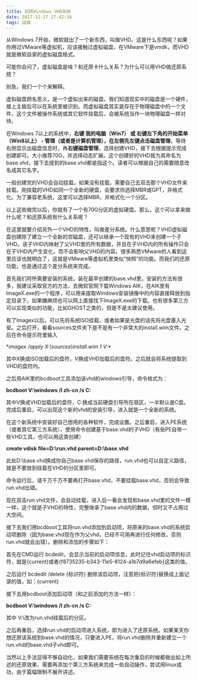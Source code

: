 ```yaml
---
title: 玩转Windows VHD系统
date: 2017-12-17 17:42:34
tags: 运维
---
```


从Windows 7开始，微软就出了一个新东西，叫做VHD。这是什么东西呢？如果你用过VMware等虚拟机，应该接触过虚拟磁盘，在VMware下是vmdk，而VHD就是微软自家的虚拟磁盘格式。

可能你会问了，虚拟磁盘是啥？和还原卡什么关系？为什么可以用VHD做还原系统？

别急，我们一个个来解释。

虚拟磁盘顾名思义，是一个虚拟出来的磁盘。我们知道现实中的磁盘是一个硬件，接上主板后可以在系统里被识别。而虚拟磁盘其实是存在于物理磁盘中的一个文件，这个文件被操作系统或其它软件挂载后，会被系统当作一块物理磁盘一样对待。

在Windows 7以上的系统中，**右键 我的电脑（Win7） **或 **右键左下角的开始菜单（Win8以上）** - **管理（或者是计算机管理）**，在左侧先**左键点击磁盘管理**，等待右侧显示出磁盘信息时，再**右键磁盘管理**，选择创建VHD，接下去根据提示完成创建即可。大小推荐70G，并选择动态扩展。这个创建好的VHD我为其命名为base.vhd，接下去提到的base.vhd都是指这个。读者可以根据自己的需要随意改名成其它名字。

一般创建完的VHD会自动挂载，如果没有挂载，需要自己去双击那个VHD文件来挂载。刚挂载的VHD如同一个全新的硬盘，会要求你选择MBR或GPT，并格式化。为了兼容老系统，这里可以选择MBR，并格式化一个分区。

以上这些做完以后，你就有了一个有70G分区的虚拟硬盘。那么，这个可以拿来做什么呢？和还原系统有什么关系呢？

在这里就要介绍另外一个VHD的特性，叫做差分系统。什么意思呢？VHD虚拟磁盘创建除了建立一个全新的空磁盘，还可以继承一个现有的VHD来创建一个子VHD。该子VHD内映射了父VHD里的所有数据，并且在子VHD内的所有操作只会在子VHD内产生变化，而不会影响父VHD的内容。很多熟悉VMware的人看到这里应该也就明白了，这就是VMware等虚拟机里类似“快照”的功能。而我们的还原功能，也是通过这个差分系统来完成。

首先我们将所需要安装的系统，装在最早创建的base.vhd里。安装的方法有很多，我建议采取官方的方法，去微软官网下载Windows AIK，在AIK里有ImageX.exe的一个程序，可以用来提取Windows安装镜像中的内容直接释放到指定目录下。如果嫌麻烦也可以网上直接找下ImageX.exe的下载。也有很多第三方可以实现类似的功能，比如GHOST之类的，但是不是太建议使用。

有了Imagex以后，可以先将系统ISO挂载，或者如果是光盘的话先将光盘塞入光驱。之后打开，看看sources文件夹下是不是有一个非常大的install.wim文件。之后在命令提示符里输入

**imagex /apply X:\sources\install.wim 1 V:\**

其中X换成ISO加载后的盘符，V换成VHD加载后的盘符。之后就会将系统提取到VHD的盘符内。

之后用AIK里的bcdboot工具添加该vhd的windows引导，命令格式为：

**bcdboot V:\windows /l zh-cn /s C:**

其中V换成VHD加载后的盘符，C:换成当前硬盘引导所在扇区，一半默认是C盘。完成后重启，可以出现这个新的vhd的安装引导，进入就是一个全新的系统。

在这个新系统中安装好自己想用的各种软件，完成设置。之后重启，进入PE系统（或者其它第三方系统），使用命令创建基于base.vhd的子VHD（有些PE自带一些VHD工具，也可以用这类创建）

**create vdisk file=D:\run.vhd parent=D:\base.vhd**

此处D:\base.vhd换成你自己base.vhd保存的路径，run.vhd也可以自定义路径，就是不要放到挂载在VHD的分区里即可。

命令运行后，请千万千万不要再打开base.vhd，不要挂载base.vhd，否则会导致run.vhd出错。

现在双击run.vhd文件，会自动挂载，进入后一看会发现和base.vhd里的文件一模一样，这个就是子VHD的特性，完整继承了base.vhd内的数据，但时又不占用过大空间。

接下去我们用bcdboot工具将run.vhd添加到启动项，将原来的base.vhd的系统启动项删除（因为base.vhd现在作为父vhd，已经不可用再进行任何修改，否则run.vhd就会出错）。删除和添加的步骤如下：

首先在CMD运行 bcdedit，会显示当前的启动项信息，此时记住vhd启动项的标识符，就是{current}或者{f8735235-b343-11e5-8124-a1b7d9a6efeb}这类的值。

之后运行 bcdedit /delete {标识符} 删除该启动项，注意把{标识符}替换成上面记录的值，如：{current}

接下去用bcdboot添加启动项（和之前添加的方法一样）：

**bcdboot V:\windows /l zh-cn /s C:**

其中 V:\改为run.vhd挂载后的分区。

之后再重启，选择run.vhd的启动项进入系统，即为进入了还原系统。如果某天你想还原该系统到base.vhd的情况，只要进入PE，将run.vhd删除并重新建立一个run.vhd的base.vhd子vhd即可。

当然以上手法显得不够自动化，如果我们需要系统在每次重启的时候都做出如上所述的还原效果，需要再添加个第三方系统来完成一些自动操作，尝试用linux成功，由于篇幅限制不展开讲述。
